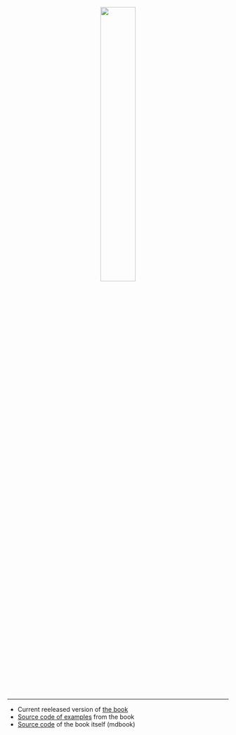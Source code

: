<p align="center"><a target="_blank" href="https://bugzmanov.github.io/nes_ebook/index.html"><img src="https://bugzmanov.github.io/nes_ebook/images/intro.png" width="40%"/></a></p>

----

* Current reeleased version of [the book](https://bugzmanov.github.io/nes_ebook/index.html)
* [Source code of examples](https://github.com/bugzmanov/nes_ebook/tree/master/code) from the book
* [Source code](https://github.com/bugzmanov/nes_ebook/tree/master/src) of the book itself (mdbook)
